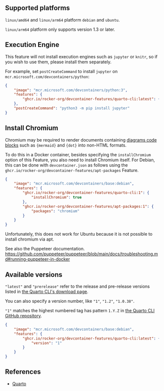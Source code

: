 <!-- markdownlint-disable MD041 -->

## Supported platforms

`linux/amd64` and `linux/arm64` platform `debian` and `ubuntu`.

`linux/arm64` platform only supports version 1.3 or later.

## Execution Engine

This feature will not install execution engines such as `jupyter` or `knitr`,
so if you wish to use them, please install them separately.

For example, set `postCreateCommand` to install `jupyter` on `mcr.microsoft.com/devcontainers/python`:

```json
{
    "image": "mcr.microsoft.com/devcontainers/python:3",
    "features": {
        "ghcr.io/rocker-org/devcontainer-features/quarto-cli:latest": {}
    },
    "postCreateCommand": "python3 -m pip install jupyter"
}
```

## Install Chromium

Chromium may be required to render documents containing [diagrams code blocks](https://quarto.org/docs/authoring/diagrams.html)
such as `{mermaid}` and `{dot}` into non-HTML formats.

To do this in a Docker container, besides specifying the `installChromium` option of this Feature,
you also need to install Chromium itself.
For Debian, this can be done with `devcontainer.json` as follows
using the `ghcr.io/rocker-org/devcontainer-features/apt-packages` Feature.

```json
{
    "image": "mcr.microsoft.com/devcontainers/base:debian",
    "features": {
        "ghcr.io/rocker-org/devcontainer-features/quarto-cli:1": {
            "installChromium": true
        },
        "ghcr.io/rocker-org/devcontainer-features/apt-packages:1": {
            "packages": "chromium"
        }
    }
}
```

Unfortunately, this does not work for Ubuntu because it is not possible to install chromium via apt.

See also the Puppeteer documentation. <https://github.com/puppeteer/puppeteer/blob/main/docs/troubleshooting.md#running-puppeteer-in-docker>

## Available versions

`"latest"` and `"prerelease"` refer to the release and pre-release versions
listed in [the Quarto CLI's download page](https://quarto.org/docs/download).

You can also specify a version number, like `"1"`, `"1.2"`, `"1.0.38"`.

`"1"` matches the highest numbered tag has pattern `1.Y.Z` in
[the Quarto CLI GitHub repository](https://github.com/quarto-dev/quarto-cli).

```json
{
    "image": "mcr.microsoft.com/devcontainers/base:debian",
    "features": {
        "ghcr.io/rocker-org/devcontainer-features/quarto-cli:latest": {
            "version": "1"
        }
    }
}
```

## References

- [Quarto](https://quarto.org)
